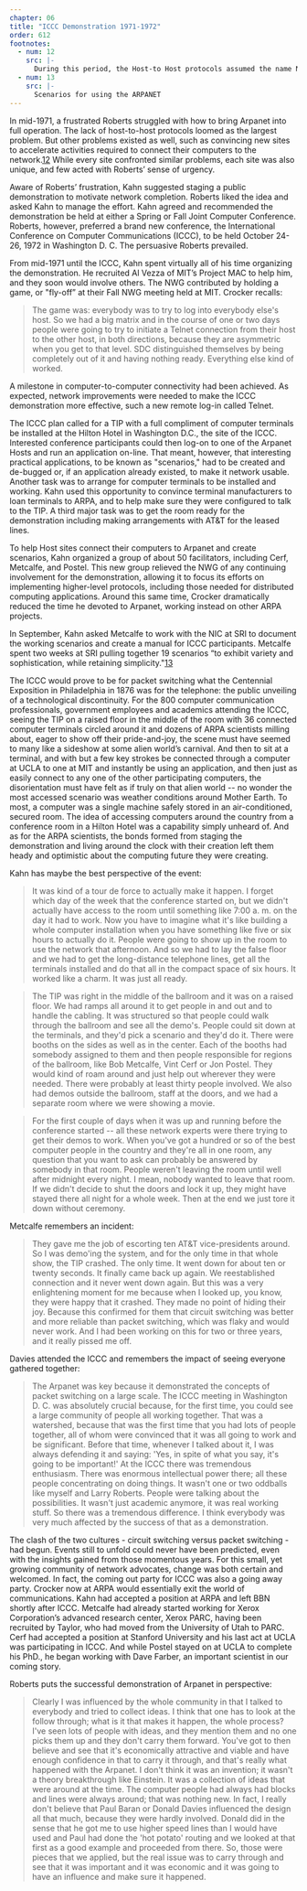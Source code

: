 ```yaml
---
chapter: 06
title: "ICCC Demonstration 1971-1972"
order: 612
footnotes:
  - num: 12
    src: |-
      During this period, the Host-to Host protocols assumed the name Network Control Program, or NCP, which was originally the name of the software that enabled hosts to talk to IMPs The name change reflected the importance and significance of the Host-to-Host software, a subject to occupy an important role in future chapters.    
  - num: 13
    src: |-
      Scenarios for using the ARPANET  
---
```


In mid-1971, a frustrated Roberts struggled with how to bring Arpanet into full operation. The lack of host-to-host protocols loomed as the largest problem. But other problems existed as well, such as convincing new sites to accelerate activities required to connect their computers to the network.<a name="fnloc12" href="#fn12">12</a>  While every site confronted similar problems, each site was also unique, and few acted with Roberts’ sense of urgency.

Aware of Roberts’ frustration, Kahn suggested staging a public demonstration to motivate network completion. Roberts liked the idea and asked Kahn to manage the effort. Kahn agreed and recommended the demonstration be held at either a Spring or Fall Joint Computer Conference. Roberts, however, preferred a brand new conference, the International Conference on Computer Communications (ICCC), to be held October 24-26, 1972 in Washington D. C. The persuasive Roberts prevailed.

From mid-1971 until the ICCC, Kahn spent virtually all of his time organizing the demonstration. He recruited Al Vezza of MIT’s Project MAC to help him, and they soon would involve others. The NWG contributed by holding a game, or "fly-off” at their Fall NWG meeting held at MIT. Crocker recalls:

>The game was: everybody was to try to log into everybody else's host. So we had a big matrix and in the course of one or two days people were going to try to initiate a Telnet connection from their host to the other host, in both directions, because they are asymmetric when you get to that level. SDC distinguished themselves by being completely out of it and having nothing ready. Everything else kind of worked.

A milestone in computer-to-computer connectivity had been achieved. As expected, network improvements were needed to make the ICCC demonstration more effective, such a new remote log-in called Telnet.

The ICCC plan called for a TIP with a full compliment of computer terminals be installed at the Hilton Hotel in Washington D.C., the site of the ICCC. Interested conference participants could then log-on to one of the Arpanet Hosts and run an application on-line. That meant, however, that interesting practical applications, to be known as "scenarios," had to be created and de-bugged or, if an application already existed, to make it network usable. Another task was to arrange for computer terminals to be installed and working. Kahn used this opportunity to convince terminal manufacturers to loan terminals to ARPA, and to help make sure they were configured to talk to the TIP. A third major task was to get the room ready for the demonstration including making arrangements with AT&T for the leased lines.

To help Host sites connect their computers to Arpanet and create scenarios, Kahn organized a group of about 50 facilitators, including Cerf, Metcalfe, and Postel. This new group relieved the NWG of any continuing involvement for the demonstration, allowing it to focus its efforts on implementing higher-level protocols, including those needed for distributed computing applications. Around this same time, Crocker dramatically reduced the time he devoted to Arpanet, working instead on other ARPA projects.

In September, Kahn asked Metcalfe to work with the NIC at SRI to document the working scenarios and create a manual for ICCC participants. Metcalfe spent two weeks at SRI pulling together 19 scenarios “to exhibit variety and sophistication, while retaining simplicity."<a name="fnloc13" href="#fn13">13</a>

The ICCC would prove to be for packet switching what the Centennial Exposition in Philadelphia in 1876 was for the telephone: the public unveiling of a technological discontinuity. For the 800 computer communication professionals, government employees and academics attending the ICCC, seeing the TIP on a raised floor in the middle of the room with 36 connected computer terminals circled around it and dozens of ARPA scientists milling about, eager to show off their pride-and-joy, the scene must have seemed to many like a sideshow at some alien world’s carnival. And then to sit at a terminal, and with but a few key strokes be connected through a computer at UCLA to one at MIT and instantly be using an application, and then just as easily connect to any one of the other participating computers, the disorientation must have felt as if truly on that alien world -- no wonder the most accessed scenario was weather conditions around Mother Earth. To most, a computer was a single machine safely stored in an air-conditioned, secured room. The idea of accessing computers around the country from a conference room in a Hilton Hotel was a capability simply unheard of. And as for the ARPA scientists, the bonds formed from staging the demonstration and living around the clock with their creation left them heady and optimistic about the computing future they were creating.

Kahn has maybe the best perspective of the event:

>It was kind of a tour de force to actually make it happen. I forget which day of the week that the conference started on, but we didn't actually have access to the room until something like 7:00 a. m. on the day it had to work. Now you have to imagine what it's like building a whole computer installation when you have something like five or six hours to actually do it. People were going to show up in the room to use the network that afternoon. And so we had to lay the false floor and we had to get the long-distance telephone lines, get all the terminals installed and do that all in the compact space of six hours. It worked like a charm. It was just all ready.

>The TIP was right in the middle of the ballroom and it was on a raised floor. We had ramps all around it to get people in and out and to handle the cabling. It was structured so that people could walk through the ballroom and see all the demo's. People could sit down at the terminals, and they'd pick a scenario and they'd do it. There were booths on the sides as well as in the center. Each of the booths had somebody assigned to them and then people responsible for regions of the ballroom, like Bob Metcalfe, Vint Cerf or Jon Postel. They would kind of roam around and just help out wherever they were needed. There were probably at least thirty people involved. We also had demos outside the ballroom, staff at the doors, and we had a separate room where we were showing a movie.

>For the first couple of days when it was up and running before the conference started -- all these network experts were there trying to get their demos to work. When you've got a hundred or so of the best computer people in the country and they're all in one room, any question that you want to ask can probably be answered by somebody in that room. People weren't leaving the room until well after midnight every night. I mean, nobody wanted to leave that room. If we didn't decide to shut the doors and lock it up, they might have stayed there all night for a whole week. Then at the end we just tore it down without ceremony.

Metcalfe remembers an incident:

>They gave me the job of escorting ten AT&T vice-presidents around. So I was demo'ing the system, and for the only time in that whole show, the TIP crashed.  The only time. It went down for about ten or twenty seconds. It finally came back up again. We reestablished connection and it never went down again. But this was a very enlightening moment for me because when I looked up, you know, they were happy that it crashed. They made no point of hiding their joy. Because this confirmed for them that circuit switching was better and more reliable than packet switching, which was flaky and would never work. And I had been working on this for two or three years, and it really pissed me off.

Davies attended the ICCC and remembers the impact of seeing everyone gathered together:

>The Arpanet was key because it demonstrated the concepts of packet switching on a large scale. The ICCC meeting in Washington D. C. was absolutely crucial because, for the first time, you could see a large community of people all working together. That was a watershed, because that was the first time that you had lots of people together, all of whom were convinced that it was all going to work and be significant. Before that time, whenever I talked about it, I was always defending it and saying: 'Yes, in spite of what you say, it's going to be important!' At the ICCC there was tremendous enthusiasm. There was enormous intellectual power there; all these people concentrating on doing things. It wasn't one or two oddballs like myself and Larry Roberts. People were talking about the possibilities. It wasn't just academic anymore, it was real working stuff. So there was a tremendous difference. I think everybody was very much affected by the success of that as a demonstration.

The clash of the two cultures - circuit switching versus packet switching - had begun. Events still to unfold could never have been predicted, even with the insights gained from those momentous years. For this small, yet growing community of network advocates, change was both certain and welcomed. In fact, the coming out party for ICCC was also a going away party. Crocker now at ARPA would essentially exit the world of communications. Kahn had accepted a position at ARPA and left BBN shortly after ICCC. Metcalfe had already started working for Xerox Corporation’s advanced research center, Xerox PARC, having been recruited by Taylor, who had moved from the University of Utah to PARC. Cerf had accepted a position at Stanford University and his last act at UCLA was participating in ICCC. And while Postel stayed on at UCLA to complete his PhD., he began working with Dave Farber, an important scientist in our coming story.

Roberts puts the successful demonstration of Arpanet in perspective:

>Clearly I was influenced by the whole community in that I talked to everybody and tried to collect ideas. I think that one has to look at the follow through; what is it that makes it happen, the whole process? I've seen lots of people with ideas, and they mention them and no one picks them up and they don't carry them forward. You've got to then believe and see that it's economically attractive and viable and have enough confidence in that to carry it through, and that's really what happened with the Arpanet. I don't think it was an invention; it wasn't a theory breakthrough like Einstein. It was a collection of ideas that were around at the time. The computer people had always had blocks and lines were always around; that was nothing new. In fact, I really don't believe that Paul Baran or Donald Davies influenced the design all that much, because they were hardly involved. Donald did in the sense that he got me to use higher speed lines than I would have used and Paul had done the 'hot potato' routing and we looked at that first as a good example and proceeded from there. So, those were pieces that we applied, but the real issue was to carry through and see that it was important and it was economic and it was going to have an influence and make sure it happened.
